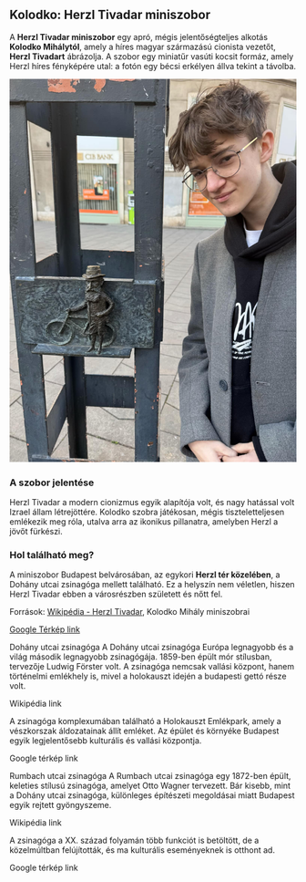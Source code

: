 ## Kolodko: Herzl Tivadar miniszobor

A **Herzl Tivadar miniszobor** egy apró, mégis jelentőségteljes alkotás **Kolodko Mihálytól**, amely a híres magyar származású cionista vezetőt, **Herzl Tivadart** ábrázolja. A szobor egy miniatűr vasúti kocsit formáz, amely Herzl híres fényképére utal: a fotón egy bécsi erkélyen állva tekint a távolba.

![Herzl Tivadar miniszobor](kepek/tivadarszob.jpg)

### A szobor jelentése
Herzl Tivadar a modern cionizmus egyik alapítója volt, és nagy hatással volt Izrael állam létrejöttére. Kolodko szobra játékosan, mégis tiszteletteljesen emlékezik meg róla, utalva arra az ikonikus pillanatra, amelyben Herzl a jövőt fürkészi.

### Hol található meg?
A miniszobor Budapest belvárosában, az egykori **Herzl tér közelében**, a Dohány utcai zsinagóga mellett található. Ez a helyszín nem véletlen, hiszen Herzl Tivadar ebben a városrészben született és nőtt fel.

Források: [Wikipédia - Herzl Tivadar](https://hu.wikipedia.org/wiki/Herzl_Tivadar), Kolodko Mihály miniszobrai  

[Google Térkép link](https://maps.app.goo.gl/Rw34JMFGxTXWMTB5A)

Dohány utcai zsinagóga
A Dohány utcai zsinagóga Európa legnagyobb és a világ második legnagyobb zsinagógája. 1859-ben épült mór stílusban, tervezője Ludwig Förster volt. A zsinagóga nemcsak vallási központ, hanem történelmi emlékhely is, mivel a holokauszt idején a budapesti gettó része volt.


Wikipédia link

A zsinagóga komplexumában található a Holokauszt Emlékpark, amely a vészkorszak áldozatainak állít emléket. Az épület és környéke Budapest egyik legjelentősebb kulturális és vallási központja.

Google térkép link

Rumbach utcai zsinagóga
A Rumbach utcai zsinagóga egy 1872-ben épült, keleties stílusú zsinagóga, amelyet Otto Wagner tervezett. Bár kisebb, mint a Dohány utcai zsinagóga, különleges építészeti megoldásai miatt Budapest egyik rejtett gyöngyszeme.


Wikipédia link

A zsinagóga a XX. század folyamán több funkciót is betöltött, de a közelmúltban felújították, és ma kulturális eseményeknek is otthont ad.

Google térkép link
